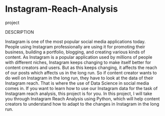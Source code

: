 # Instagram-Reach-Analysis
project

DESCRIPTION 

Instagram is one of the most popular social media applications today. People
using Instagram professionally are using it for promoting their business, building
a portfolio, blogging, and creating various kinds of content.
As Instagram is a popular application used by millions of people with different niches, 
Instagram keeps changing to make itself better for content creators and users. But
as this keeps changing, it affects the reach of our posts which affects us in the
long run. 
So if content creator wants to do well on Instagram in the long run,
they have to look at the data of their Instagram reach. That is where the use
of Data Science in social media comes in. If you want to learn how to use our
Instagram data for the task of Instagram reach analysis, this project is for you.
In this project, I will take you through Instagram Reach Analysis using Python,
which will help content creators to understand how to adapt to the changes in
Instagram in the long run.
